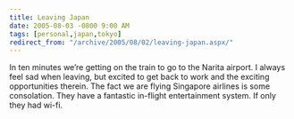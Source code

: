 ```yaml
---
title: Leaving Japan
date: 2005-08-03 -0800 9:00 AM
tags: [personal,japan,tokyo]
redirect_from: "/archive/2005/08/02/leaving-japan.aspx/"
---
```


In ten minutes we’re getting on the train to go to the Narita airport. I
always feel sad when leaving, but excited to get back to work and the
exciting opportunities therein. The fact we are flying Singapore
airlines is some consolation. They have a fantastic in-flight
entertainment system. If only they had wi-fi.


